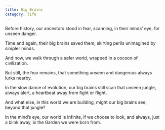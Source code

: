 ```yaml
---
title: Big Brains
category: life
---
```


Before history,
our ancestors stood in fear,
scanning,
in their minds’ eye,
for unseen danger.

Time and again,
their big brains saved them,
skirting perils unimagined
by simpler minds.

And now,
we walk
through a safer world,
wrapped in a cocoon
of civilization.

But still,
the fear remains,
that something unseen
and dangerous
always lurks nearby.

In the slow dance of evolution,
our big brains
still scan that unseen jungle,
always alert,
a heartbeat away
from fight or flight.

And what else,
in this world we are building,
might our big brains see,
beyond that jungle?

In the mind’s eye,
our world is infinite,
if we choose to look,
and always,
just a blink away,
is the Garden
we were born from.
